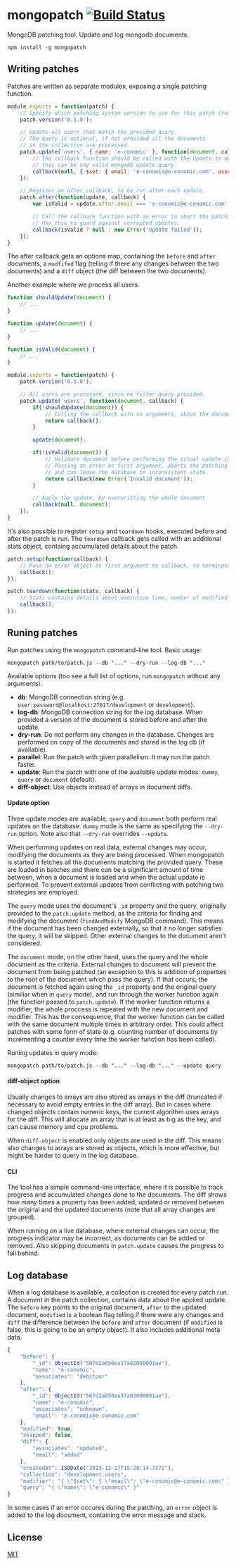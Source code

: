 mongopatch [![Build Status](https://travis-ci.org/debitoor/mongopatch.png?branch=master)](https://travis-ci.org/debitoor/mongopatch)
==========

MongoDB patching tool. Update and log mongodb documents.

	npm install -g mongopatch


Writing patches
---------------

Patches are written as separate modules, exposing a single patching function.

```javascript
module.exports = function(patch) {
	// Specify which patching system version to use for this patch (required)
	patch.version('0.1.0');

	// Update all users that match the provided query.
	// The query is optional, if not provided all the documents
	// in the collection are processed.
	patch.update('users', { name: 'e-conomic' }, function(document, callback) {
		// The callback function should be called with the update to apply,
		// this can be any valid mongodb update query.
		callback(null, { $set: { email: 'e-conomic@e-conomic.com', associates: 'unknown' } });
	});

	// Register an after callback, to be run after each update.
	patch.after(function(update, callback) {
		var isValid = update.after.email === 'e-conomic@e-conomic.com';

		// Call the callback function with an error to abort the patching process.
		// Use this to guard against corrupted updates.
		callback(isValid ? null : new Error('Update failed'));
	});
}
```

The after callback gets an options map, containing the `before` and `after` documents, a `modfifed` flag (telling if there any changes between the two documents) and a `diff` object (the diff between the two documents).

Another example where we process all users.

```javascript
function shouldUpdate(document) {
	// ...
}

function update(document) {
	// ...
}

function isValid(document) {
	// ...
}

module.exports = function(patch) {
	patch.version('0.1.0');

	// All users are processed, since no filter query provided.
	patch.update('users', function(document, callback) {
		if(!shouldUpdate(document)) {
			// Calling the callback with no arguments, skips the document in the update process.
			return callback();
		}

		update(document);

		if(!isValid(document)) {
			// Validate document before performing the actual update in the database.
			// Passing an error as first argument, aborts the patching process,
			// and can leave the database in inconsistent state.
			return callback(new Error('Invalid document'));
		}

		// Apply the update, by overwritting the whole document
		callback(null, document);
	});
}
```

It's also possible to register `setup` and `teardown` hooks, executed before and after the patch is run. The `teardown` callback gets called with an additional stats object, containg accumulated details about the patch.

```javascript
patch.setup(function(callback) {
	// Pass an error object as first argument to callback, to terminate execution.
	callback();
});
```

```javascript
patch.teardown(function(stats, callback) {
	// Stats contains details about execution time, number of modified documents and average speed.
	callback();
});
```

Runing patches
--------------

Run patches using the `mongopatch` command-line tool. Basic usage:

	mongopatch path/to/patch.js --db "..." --dry-run --log-db "..."

Available options (too see a full list of options, run `mongopatch` without any arguments).

- **db**: MongoDB connection string (e.g. `user:password@localhost:27017/development` or `development`).
- **log-db**: MongoDB connection string for the log database. When provided a version of the document is stored before and after the update.
- **dry-run**: Do not perform any changes in the database. Changes are performed on copy of the documents and stored in the log db (if available).
- **parallel**: Run the patch with given parallelism. It may run the patch faster.
- **update**: Run the patch with one of the available update modes: `dummy`, `query` or `document` (default).
- **diff-object**: Use objects instead of arrays in document diffs.

#### Update option

Three update modes are available. `query` and `document` both perform real updates on the database. `dummy` mode is the same as specifying the `--dry-run` option. Note also that `--dry-run` overrides `--update`.

When performing updates on real data, external changes may occur, modifying the documents as they are being processed. When mongopatch is started it fetches all the documents matching the provided query. These are loaded in batches and there can be a significant amount of time between, when a document is loaded and when the actual update is performed. To prevent external updates from conflicting with patching two strategies are employed.

The `query` mode uses the document's `_id` property and the query, originally provided to the `patch.update` method, as the criteria for finding and modifying the document (`findAndModify` MongoDB command). This means if the document has been changed externally, so that it no longer satisfies the query, it will be skipped. Other external changes to the document aren't considered.

The `document` mode, on the other hand, uses the query and the whole document as the criteria. External changes to document will prevent the document from being patched (an exception to this is addition of properties to the root of the document which pass the query). If that occurs, the document is fetched again using the `_id` property and the original query (similiar when in `query` mode), and run through the worker function again (the function passed to `patch.update`). If the worker function returns a modifier, the whole proccess is repeated with the new document and modifier. This has the consequence, that the worker function can be called with the same document multiple times in arbitrary order. This could affect patches with some form of state (e.g. counting number of documents by incrementing a counter every time the worker function has been called).

Runing updates in query mode:

	mongopatch path/to/patch.js --db "..." --log-db "..." --update query

#### diff-object option

Usually changes to arrays are also stored as arrays in the diff (truncated if necessary to avoid empty entries in the diff array). But in cases where changed objects contain numeric keys, the current algorithm uses arrays for the diff. This will allocate an array that is at least as big as the key, and can cause memory and cpu problems.

When `diff-object` is enabled only objects are used in the diff. This means also changes to arrays are stored as objects, which is more effective, but might be harder to query in the log database.

#### CLI

The tool has a simple command-line interface, where it is possible to track progress and accumulated changes done to the documents. The diff shows how many times a property has been added, updated or removed between the original and the updated documents (note that all array changes are grouped).

When running on a live database, where external changes can occur, the progress indicator may be incorrect, as documents can be added or removed. Also skipping documents in `patch.update` causes the progress to fall behind.

Log database
------------

When a log database is available, a collection is created for every patch run. A document in the patch collection, contains data about the applied update. The `before` key points to the original document, `after` to the updated document, `modified` is a boolean flag telling if there were any changes and `diff` the difference between the `before` and `after` document (if `modified` is false, this is going to be an empty object). It also includes additional meta data.

```javascript
{
	"before": {
		"_id": ObjectId("507d2a650ea37a02000001ae"),
		"name": "e-conomic",
		"associates": "debitoor"
	},
	"after": {
		"_id": ObjectId("507d2a650ea37a02000001ae"),
		"name": "e-conomic",
		"associates": "unknown",
		"email": "e-conomic@e-conomic.com"
	},
	"modified": true,
	"skipped": false,
	"diff": {																	// diff is a nested object, where leafs can have one of the three values added, updated, removed
		"associates": "updated",
		"email": "added"
	},
	"createdAt": ISODate("2013-12-17T15:28:14.737Z"),							// when was the log document created
	"collection": "development.users",											// full collection name
	"modifier": "{ \"$set\": { \"email\": \"e-conomic@e-conomic.com\" } }",		// stringified modifier (passed to the callback in patch.update)
	"query": "{ \"name\": \"e-conomic\" }"										// stringified query (passed to patch.update function)
}
```

In some cases if an error occures during the patching, an `error` object is added to the log document, containing the error message and stack.

License
-------

[MIT](http://opensource.org/licenses/MIT)
